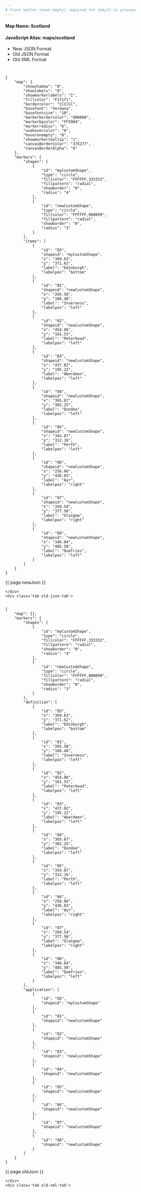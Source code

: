 ```yaml
---
# Front matter (even empty) required for Jekyll to process
---
```


#### Map Name: Scotland

#### JavaScript Alias: maps/scotland


<div class="code-wrapper">
<ul class='code-tabs'>
    <li class='active'>
        <a data-toggle='new-json'>New JSON Format</a>
    </li>
    <li>
        <a data-toggle='old-json'>Old JSON Format</a>
    </li>
    <li>
        <a data-toggle='old-xml'>Old XML Format</a>
    </li>
</ul>
<div class='tab-content'>
    <pre class='plain-code'></pre>
    <div class='tab new-json-tab active'>
<pre><code class="language-javascript">
{
    "map": {
        "showshadow": "0",
        "showlabels": "0",
        "showmarkerlabels": "1",
        "fillcolor": "F1f1f1",
        "bordercolor": "CCCCCC",
        "basefont": "Verdana",
        "basefontsize": "10",
        "markerbordercolor": "000000",
        "markerbgcolor": "FF5904",
        "markerradius": "6",
        "usehovercolor": "0",
        "hoveronempty": "0",
        "showmarkertooltip": "1",
        "canvasBorderColor": "375277",
        "canvasBorderAlpha": "0"
    },
    "markers": {
        "shapes": [
            {
                "id": "myCustomShape",
                "type": "circle",
                "fillcolor": "FFFFFF,333333",
                "fillpattern": "radial",
                "showborder": "0",
                "radius": "4"
            },
            {
                "id": "newCustomShape",
                "type": "circle",
                "fillcolor": "FFFFFF,000099",
                "fillpattern": "radial",
                "showborder": "0",
                "radius": "3"
            }
        ],
        "items": [
            {
                "id": "ED",
                "shapeid": "myCustomShape",
                "x": "369.63",
                "y": "371.62",
                "label": "Edinburgh",
                "labelpos": "bottom"
            },
            {
                "id": "01",
                "shapeid": "newCustomShape",
                "x": "265.58",
                "y": "166.48",
                "label": "Inverness",
                "labelpos": "left"
            },
            {
                "id": "02",
                "shapeid": "newCustomShape",
                "x": "454.86",
                "y": "161.53",
                "label": "Peterhead",
                "labelpos": "left"
            },
            {
                "id": "03",
                "shapeid": "newCustomShape",
                "x": "437.02",
                "y": "195.22",
                "label": "Aberdeen",
                "labelpos": "left"
            },
            {
                "id": "04",
                "shapeid": "newCustomShape",
                "x": "365.67",
                "y": "302.25",
                "label": "Dundee",
                "labelpos": "left"
            },
            {
                "id": "05",
                "shapeid": "newCustomShape",
                "x": "343.87",
                "y": "312.16",
                "label": "Perth",
                "labelpos": "left"
            },
            {
                "id": "06",
                "shapeid": "newCustomShape",
                "x": "256.66",
                "y": "436.03",
                "label": "Ayr",
                "labelpos": "right"
            },
            {
                "id": "07",
                "shapeid": "newCustomShape",
                "x": "269.54",
                "y": "377.56",
                "label": "Glasgow",
                "labelpos": "right"
            },
            {
                "id": "08",
                "shapeid": "newCustomShape",
                "x": "346.84",
                "y": "485.58",
                "label": "Dumfries",
                "labelpos": "left"
            }
        ]
    }
}
</code></pre>


<p class='text-success'>{{ page.newJson }}</p>

    </div>
    <div class='tab old-json-tab'>
<pre><code class="language-javascript">
{
    "map": {},
    "markers": {
        "shapes": [
            {
                "id": "myCustomShape",
                "type": "circle",
                "fillcolor": "FFFFFF,333333",
                "fillpattern": "radial",
                "showborder": "0",
                "radius": "4"
            },
            {
                "id": "newCustomShape",
                "type": "circle",
                "fillcolor": "FFFFFF,000099",
                "fillpattern": "radial",
                "showborder": "0",
                "radius": "3"
            }
        ],
        "definition": [
            {
                "id": "ED",
                "x": "369.63",
                "y": "371.62",
                "label": "Edinburgh",
                "labelpos": "bottom"
            },
            {
                "id": "01",
                "x": "265.58",
                "y": "166.48",
                "label": "Inverness",
                "labelpos": "left"
            },
            {
                "id": "02",
                "x": "454.86",
                "y": "161.53",
                "label": "Peterhead",
                "labelpos": "left"
            },
            {
                "id": "03",
                "x": "437.02",
                "y": "195.22",
                "label": "Aberdeen",
                "labelpos": "left"
            },
            {
                "id": "04",
                "x": "365.67",
                "y": "302.25",
                "label": "Dundee",
                "labelpos": "left"
            },
            {
                "id": "05",
                "x": "343.87",
                "y": "312.16",
                "label": "Perth",
                "labelpos": "left"
            },
            {
                "id": "06",
                "x": "256.66",
                "y": "436.03",
                "label": "Ayr",
                "labelpos": "right"
            },
            {
                "id": "07",
                "x": "269.54",
                "y": "377.56",
                "label": "Glasgow",
                "labelpos": "right"
            },
            {
                "id": "08",
                "x": "346.84",
                "y": "485.58",
                "label": "Dumfries",
                "labelpos": "left"
            }
        ],
        "application": [
            {
                "id": "ED",
                "shapeid": "myCustomShape"
            },
            {
                "id": "01",
                "shapeid": "newCustomShape"
            },
            {
                "id": "02",
                "shapeid": "newCustomShape"
            },
            {
                "id": "03",
                "shapeid": "newCustomShape"
            },
            {
                "id": "04",
                "shapeid": "newCustomShape"
            },
            {
                "id": "05",
                "shapeid": "newCustomShape"
            },
            {
                "id": "06",
                "shapeid": "newCustomShape"
            },
            {
                "id": "07",
                "shapeid": "newCustomShape"
            },
            {
                "id": "08",
                "shapeid": "newCustomShape"
            }
        ]
    }
}
</code></pre>


<p class='text-success'>{{ page.oldJson }}</p>

    </div>
    <div class='tab old-xml-tab'>
<pre><code class="language-html">
<map>
	<markers>
	    <shapes>
		     <shape id='myCustomShape' type='circle' fillColor='FFFFFF,333333' fillPattern='radial' showBorder='0' radius='4'/>
			 <shape id='newCustomShape' type='circle' fillColor='FFFFFF,000099' fillPattern='radial' showBorder='0' radius='3'/>
		</shapes>
	      <definition>
		             <marker id='ED' x='369.63' y='371.62' label='Edinburgh' labelPos='bottom' />
			         <marker id='01' x='265.58' y='166.48' label='Inverness' labelPos='left'  />
			         <marker id='02' x='454.86' y='161.53' label='Peterhead' labelPos='left' />
			         <marker id='03' x='437.02' y='195.22' label='Aberdeen' labelPos='left'  />
			         <marker id='04' x='365.67' y='302.25' label='Dundee' labelPos='left'  />
			         <marker id='05' x='343.87' y='312.16' label='Perth' labelPos='left'  />
			         <marker id='06' x='256.66' y='436.03' label='Ayr' labelPos='right'  />
			         <marker id='07' x='269.54' y='377.56' label='Glasgow' labelPos='right'  />
			         <marker id='08' x='346.84' y='485.58' label='Dumfries' labelPos='left'  />

		  </definition>
		  <application>
		              <marker id='ED'  shapeId='myCustomShape' />
					  <marker id='01' shapeId='newCustomShape'  />
			          <marker id='02' shapeId='newCustomShape'  />
			          <marker id='03' shapeId='newCustomShape'  />
			          <marker id='04' shapeId='newCustomShape'  />
			          <marker id='05' shapeId='newCustomShape'  />
			          <marker id='06' shapeId='newCustomShape'  />
			          <marker id='07' shapeId='newCustomShape'  />
			          <marker id='08' shapeId='newCustomShape'  />

		  </application>
	</markers>
</map>

</code></pre>

<p class='text-success'>{{ page.oldXml }}</p>

</div>
</div>
</div>
